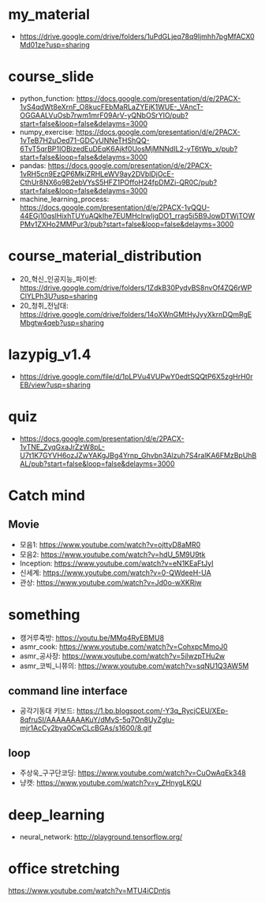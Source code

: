 # my_material
- https://drive.google.com/drive/folders/1uPdGLjeq78q9Ijmhh7pgMfACX0Md01ze?usp=sharing

# course_slide
- python_function: https://docs.google.com/presentation/d/e/2PACX-1vS4qdWt8eXrnF_O8kucFEbMaRLaZYEjK1WUE-_VAncT-OGGAALVuOsb7rwm1mrF09ArV-yQNbOSrYIO/pub?start=false&loop=false&delayms=3000
- numpy_exercise: https://docs.google.com/presentation/d/e/2PACX-1vTeB7H2uOed71-GDCyUNNeTHShQQ-6TvT5qrBP1IOBizedEuDEqK6Ajkf0UosMjMNNdIL2-yT6tWp_x/pub?start=false&loop=false&delayms=3000
- pandas: https://docs.google.com/presentation/d/e/2PACX-1vRH5cn9EzQP6MkiZRHLeWV9ay2DVblDjOcE-CthUr8NX6o9B2ebVYsS5HFZ1POffoH24fpDMZi-QR0C/pub?start=false&loop=false&delayms=3000
- machine_learning_process: https://docs.google.com/presentation/d/e/2PACX-1vQQU-44EGj10qslHixhTUYuAQkIhe7EUMHclrwIjgDO1_rrag5i5B9JowDTWjTOWPMv1ZXHo2MMPur3/pub?start=false&loop=false&delayms=3000

# course_material_distribution
- 20_혁신_인공지능_파이썬: https://drive.google.com/drive/folders/1ZdkB30PydvBS8nvOf4ZQ6rWPClYLPh3U?usp=sharing
- 20_청취_전남대: https://drive.google.com/drive/folders/14oXWnGMtHyJyyXkrnDQmRgEMbgtw4qeb?usp=sharing

# lazypig_v1.4
- https://drive.google.com/file/d/1pLPVu4VUPwY0edtSQQtP6X5zgHrH0rEB/view?usp=sharing

# quiz
- https://docs.google.com/presentation/d/e/2PACX-1vTNE_ZyqGxaJrZzW8pL-U7t1K7GYVH6ozJZwYAKgJBg4Yrnp_Ghvbn3Alzuh7S4ralKA6FMzBpUhBAL/pub?start=false&loop=false&delayms=3000

# Catch mind

## Movie
- 모음1: https://www.youtube.com/watch?v=ojttyD8aMR0
- 모음2: https://www.youtube.com/watch?v=hdU_5M9U9tk
- Inception: https://www.youtube.com/watch?v=eN1KEaFtJyI
- 신세계: https://www.youtube.com/watch?v=0-QWdeeH-UA
- 관상: https://www.youtube.com/watch?v=Jd0o-wXKRjw

# something
- 캥거루죽방: https://youtu.be/MMq4RyEBMU8
- asmr_cook: https://www.youtube.com/watch?v=CohxpcMmoJ0
- asmr_공사장: https://www.youtube.com/watch?v=5ilwzpTHu2w
- asmr_코빅_니쮸의: https://www.youtube.com/watch?v=sqNU1Q3AW5M

## command line interface
 - 공각기동대 키보드: https://1.bp.blogspot.com/-Y3q_RycjCEU/XEp-8qfruSI/AAAAAAAAKuY/dMvS-5q7On8UyZglu-mjr1AcCy2bya0CwCLcBGAs/s1600/8.gif
## loop
- 주상욱_구구단코딩: https://www.youtube.com/watch?v=CuOwAqEk348
- 냥캣: https://www.youtube.com/watch?v=y_ZHnygLKQU
# deep_learning
- neural_network: http://playground.tensorflow.org/


# office stretching
https://www.youtube.com/watch?v=MTU4iCDntjs
